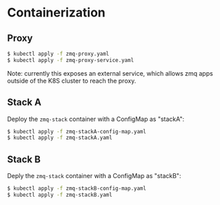 # Containerization

## Proxy
```bash
$ kubectl apply -f zmq-proxy.yaml
$ kubectl apply -f zmq-proxy-service.yaml
```

Note: currently this exposes an external service, which allows zmq apps outside of the K8S cluster to reach the proxy.

## Stack A
Deploy the `zmq-stack` container with a ConfigMap as "stackA":
```bash
$ kubectl apply -f zmq-stackA-config-map.yaml
$ kubectl apply -f zmq-stackA.yaml
```

## Stack B
Deply the `zmq-stack` container with a ConfigMap as "stackB":
```bash
$ kubectl apply -f zmq-stackB-config-map.yaml
$ kubectl apply -f zmq-stackB.yaml
```

